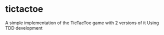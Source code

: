 # tictactoe
A simple implementation of the TicTacToe game with 2 versions of it Using TDD development
